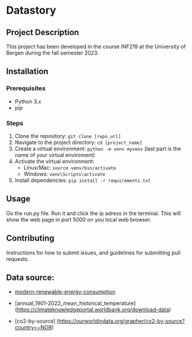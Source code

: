 # Datastory

## Project Description
This project has been developed in the course INF219 at the University of Bergen during the fall semester 2023.

## Installation
### Prerequisites
- Python 3.x
- pip

### Steps
1. Clone the repository: `git clone [repo_url]`
2. Navigate to the project directory: `cd [project_name]`
3. Create a virtual environment: `python -m venv myvenv` (last part is the name of your virtual enviroment)
4. Activate the virtual environment: 
   - Linux/Mac: `source venv/bin/activate`
   - Windows: `venv\Scripts\activate`
5. Install dependencies: `pip install -r requirements.txt`

## Usage
Go the run.py file. Run it and click the ip adress in the terminal. This will show the web page in port 5000 on you local web browser.

## Contributing
Instructions for how to submit issues, and guidelines for submitting pull requests.

## Data source:
- [modern-renewable-energy-consumption](https://ourworldindata.org/grapher/modern-renewable-energy-consumption) 

- [annual_1901-2022_mean_historical_temperature] (https://climateknowledgeportal.worldbank.org/download-data) 

- [co2-by-source] (https://ourworldindata.org/grapher/co2-by-source?country=~NOR) 
